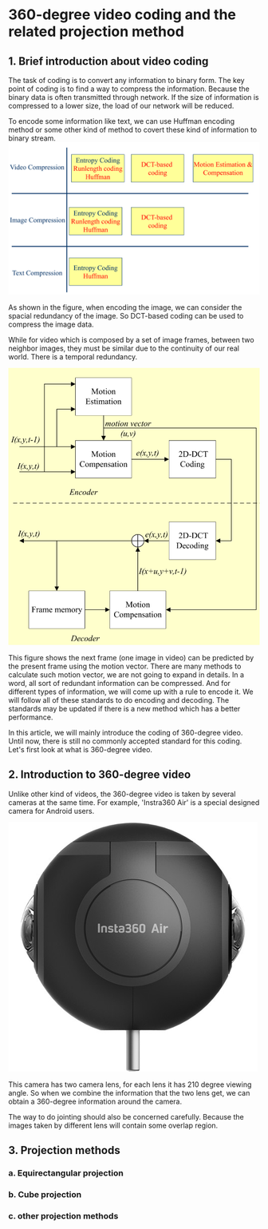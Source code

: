 # 360-degree video coding and the related projection method

## 1. Brief introduction about video coding

The task of coding is to convert any information to binary form. The key point of coding is to find a way to compress the information. Because the binary data is often transmitted through network. If the size of information is compressed to a lower size, the load of our network will be reduced.

To encode some information like text, we can use Huffman encoding method or some other kind of method to covert these kind of information to binary stream.
![](/assets/video_compression.PNG)

As shown in the figure, when encoding the image, we can consider the spacial redundancy of the image. So DCT-based coding can be used to compress the image data. 

While for video which is composed by a set of image frames, between two neighbor images, they must be similar due to the continuity of our real world. There is a temporal redundancy. 

![](/assets/video_compression_process.PNG)

This figure shows the next frame (one image in video) can be predicted by the present frame using the motion vector. There are many methods to calculate such motion vector, we are not going to expand in details. In a word, all sort of redundant information can be compressed. And for different types of information, we will come up with a rule to encode it. We will follow all of these standards to do encoding and decoding. 
The standards may be updated if there is a new method which has a better performance. 

In this article, we will mainly introduce the coding of 360-degree video. Until now, there is still no commonly accepted standard for this coding. Let's first look at what is 360-degree video.




## 2. Introduction to 360-degree video

Unlike other kind of videos, the 360-degree video is taken by several cameras at the same time. For example, 'Instra360 Air' is a special designed camera for Android users. 

![](/assets/Instra360AirCamera.jpg)

This camera has two camera lens, for each lens it has 210 degree viewing angle. So when we combine the information that the two lens get, we can obtain a 360-degree information around the camera.

The way to do jointing should also be concerned carefully. Because the images taken by different lens will contain some overlap region. 
## 3. Projection methods

### a. Equirectangular projection


### b. Cube projection


### c. other projection methods